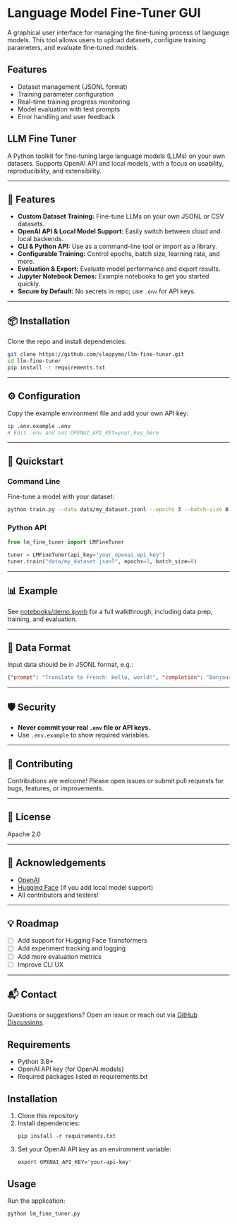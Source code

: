 # Language Model Fine-Tuner GUI

A graphical user interface for managing the fine-tuning process of language models. This tool allows users to upload datasets, configure training parameters, and evaluate fine-tuned models.

## Features

- Dataset management (JSONL format)
- Training parameter configuration
- Real-time training progress monitoring
- Model evaluation with test prompts
- Error handling and user feedback

## LLM Fine Tuner

A Python toolkit for fine-tuning large language models (LLMs) on your own datasets. Supports OpenAI API and local models, with a focus on usability, reproducibility, and extensibility.

---

## 🚀 Features

- **Custom Dataset Training:** Fine-tune LLMs on your own JSONL or CSV datasets.
- **OpenAI API & Local Model Support:** Easily switch between cloud and local backends.
- **CLI & Python API:** Use as a command-line tool or import as a library.
- **Configurable Training:** Control epochs, batch size, learning rate, and more.
- **Evaluation & Export:** Evaluate model performance and export results.
- **Jupyter Notebook Demos:** Example notebooks to get you started quickly.
- **Secure by Default:** No secrets in repo; use `.env` for API keys.

---

## 📦 Installation

Clone the repo and install dependencies:

```bash
git clone https://github.com/sloppymo/llm-fine-tuner.git
cd llm-fine-tuner
pip install -r requirements.txt
```

---

## ⚙️ Configuration

Copy the example environment file and add your own API key:

```bash
cp .env.example .env
# Edit .env and set OPENAI_API_KEY=your_key_here
```

---

## 🏃 Quickstart

### Command Line

Fine-tune a model with your dataset:

```bash
python train.py --data data/my_dataset.jsonl --epochs 3 --batch-size 8
```

### Python API

```python
from lm_fine_tuner import LMFineTuner

tuner = LMFineTuner(api_key="your_openai_api_key")
tuner.train("data/my_dataset.jsonl", epochs=3, batch_size=8)
```

---

## 📊 Example

See [notebooks/demo.ipynb](notebooks/demo.ipynb) for a full walkthrough, including data prep, training, and evaluation.

---

## 📝 Data Format

Input data should be in JSONL format, e.g.:

```json
{"prompt": "Translate to French: Hello, world!", "completion": "Bonjour, le monde!"}
```

---

## 🛡️ Security

- **Never commit your real `.env` file or API keys.**
- Use `.env.example` to show required variables.

---

## 🤝 Contributing

Contributions are welcome! Please open issues or submit pull requests for bugs, features, or improvements.

---

## 📄 License

Apache 2.0

---

## 🙏 Acknowledgements

- [OpenAI](https://openai.com/)
- [Hugging Face](https://huggingface.co/) (if you add local model support)
- All contributors and testers!

---

## 💡 Roadmap

- [ ] Add support for Hugging Face Transformers
- [ ] Add experiment tracking and logging
- [ ] Add more evaluation metrics
- [ ] Improve CLI UX

---

## 📬 Contact

Questions or suggestions? Open an issue or reach out via [GitHub Discussions](https://github.com/sloppymo/llm-fine-tuner/discussions).

## Requirements

- Python 3.8+
- OpenAI API key (for OpenAI models)
- Required packages listed in requirements.txt

## Installation

1. Clone this repository
2. Install dependencies:
   ```
   pip install -r requirements.txt
   ```
3. Set your OpenAI API key as an environment variable:
   ```
   export OPENAI_API_KEY='your-api-key'
   ```

## Usage

Run the application:
```python
python lm_fine_tuner.py
```
